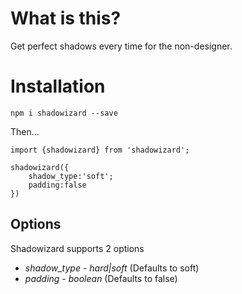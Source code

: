 # What is this?

Get perfect shadows every time for the non-designer.

# Installation

`npm i shadowizard --save`  

Then...

```
import {shadowizard} from 'shadowizard';

shadowizard({
    shadow_type:'soft';
    padding:false
})
```

## Options

Shadowizard supports 2 options
* *shadow_type* - _hard|soft_ (Defaults to soft)
* *padding* - _boolean_ (Defaults to false)